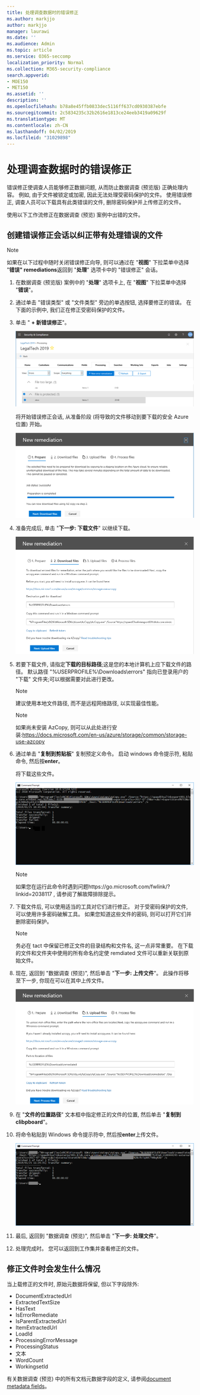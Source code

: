 ```yaml
---
title: 处理调查数据时的错误修正
ms.author: markjjo
author: markjjo
manager: laurawi
ms.date: ''
ms.audience: Admin
ms.topic: article
ms.service: O365-seccomp
localization_priority: Normal
ms.collection: M365-security-compliance
search.appverid:
- MOE150
- MET150
ms.assetid: ''
description: ''
ms.openlocfilehash: b78a8e45ffb0833dec5116ff637cd0930387ebfe
ms.sourcegitcommit: 2c5834235c32b2616e1813ce24eeb3419a09629f
ms.translationtype: MT
ms.contentlocale: zh-CN
ms.lasthandoff: 04/02/2019
ms.locfileid: "31029898"
---
```

# <a name="error-remediation-when-processing-data-for-an-investigation"></a>处理调查数据时的错误修正

错误修正使调查人员能够修正数据问题, 从而防止数据调查 (预览版) 正确处理内容。 例如, 由于文件被锁定或加密, 因此无法处理受密码保护的文件。 使用错误修正, 调查人员可以下载具有此类错误的文件, 删除密码保护并上传修正的文件。

使用以下工作流修正在数据调查 (预览) 案例中出错的文件。

## <a name="creating-an-error-remediation-session-to-remediate-files-with-processing-errors"></a>创建错误修正会话以纠正带有处理错误的文件

>[!NOTE]
>如果在以下过程中随时关闭错误修正向导, 则可以通过在 "**视图**" 下拉菜单中选择 "**错误" remediations**返回到 "**处理**" 选项卡中的 "错误修正" 会话。

1. 在数据调查 (预览版) 案例中的 "**处理**" 选项卡上, 在 "**视图**" 下拉菜单中选择 "**错误**"。

2. 通过单击 "错误类型" 或 "文件类型" 旁边的单选按钮, 选择要修正的错误。  在下面的示例中, 我们正在修正受密码保护的文件。

3. 单击 " **+ 新错误修正**"。

    ![错误修正](../media/8c2faf1a-834b-44fc-b418-6a18aed8b81a.png)

    将开始错误修正会话, 从准备阶段 (将导致的文件移动到要下载的安全 Azure 位置) 开始。

    ![准备错误修正](../media/390572ec-7012-47c4-a6b6-4cbb5649e8a8.png)

4. 准备完成后, 单击 "**下一步: 下载文件**" 以继续下载。

    ![下载文件](../media/6ac04b09-8e13-414a-9e24-7c75ba586363.png)

5. 若要下载文件, 请指定**下载的目标路径**;这是您的本地计算机上应下载文件的路径。  默认路径 "%USERPROFILE%\Downloads\errors" 指向已登录用户的 "下载" 文件夹;可以根据需要对此进行更改。

    >[!NOTE]
    >建议使用本地文件路径, 而不是远程网络路径, 以实现最佳性能。

    > [!NOTE]
    > 如果尚未安装 AzCopy, 则可以从此处进行安装:https://docs.microsoft.com/en-us/azure/storage/common/storage-use-azcopy

6. 通过单击 "**复制到剪贴板**" 复制预定义命令。 启动 windows 命令提示符, 粘贴命令, 然后按**enter**。  

    将下载这些文件。

    ![准备错误修正](../media/f364ab4d-31c5-4375-b69f-650f694a2f69.png)

     > [!NOTE]
     > 如果您在运行此命令时遇到问题https://go.microsoft.com/fwlink/?linkid=2038117 , 请参阅了解故障排除提示。

7. 下载文件后, 可以使用适当的工具对它们进行修正。 对于受密码保护的文件, 可以使用许多密码破解工具。 如果您知道这些文件的密码, 则可以打开它们并删除密码保护。
    > [!NOTE]
    > 务必在 tact 中保留已修正文件的目录结构和文件名, 这一点非常重要。  在下载的文件和文件夹中使用的所有命名约定使 remdiated 文件可以重新关联到原始文件。

8. 现在, 返回到 "数据调查 (预览)", 然后单击 "**下一步: 上传文件**"。  此操作将移至下一步, 你现在可以在其中上传文件。

    ![上传文件](../media/af3d8617-1bab-4ecd-8de0-22e53acba240.png)

9. 在 "**文件的位置路径**" 文本框中指定修正的文件的位置, 然后单击 "**复制到 clibpboard**"。

10. 将命令粘贴到 Windows 命令提示符中, 然后按**enter**上传文件。

    ![ff2ff691-629f-4065-9b37-5333f937daf6](../media/ff2ff691-629f-4065-9b37-5333f937daf6.png)

11. 最后, 返回到 "数据调查 (预览)", 然后单击 "**下一步: 处理文件**"。

12. 处理完成时。  您可以返回到工作集并查看修正的文件。

## <a name="what-happens-when-files-are-remediated"></a>修正文件时会发生什么情况

当上载修正的文件时, 原始元数据将保留, 但以下字段除外: 

- DocumentExtractedUrl
- ExtractedTextSize
- HasText
- IsErrorRemediate
- IsParentExtractedUrl
- ItemExtractedUrl
- LoadId
- ProcessingErrorMessage
- ProcessingStatus
- 文本
- WordCount
- WorkingsetId

有关数据调查 (预览) 中的所有文档元数据字段的定义, 请参阅[document metadata fields](document-metadata-fields.md)。